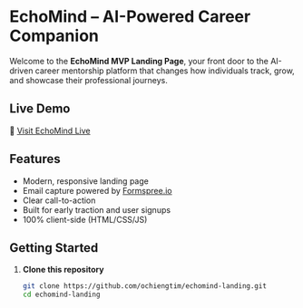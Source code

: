 #  EchoMind – AI-Powered Career Companion

Welcome to the **EchoMind MVP Landing Page**, your front door to the AI-driven career mentorship platform that changes how individuals track, grow, and showcase their professional journeys.

##  Live Demo

🔗 [Visit EchoMind Live](https://yourusername.github.io/echomind-landing/)

##  Features

-  Modern, responsive landing page
-  Email capture powered by [Formspree.io](https://formspree.io)
-  Clear call-to-action
-  Built for early traction and user signups
-  100% client-side (HTML/CSS/JS)

##  Getting Started

1. **Clone this repository**
   ```bash
   git clone https://github.com/ochiengtim/echomind-landing.git
   cd echomind-landing
